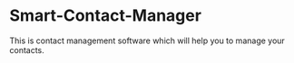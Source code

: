 # Smart-Contact-Manager
This is contact management software which will help you to manage your contacts.
